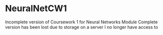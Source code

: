 # NeuralNetCW1
Incomplete version of Coursework 1 for Neural Networks Module
Complete version has been lost due to storage on a server I no longer have access to
